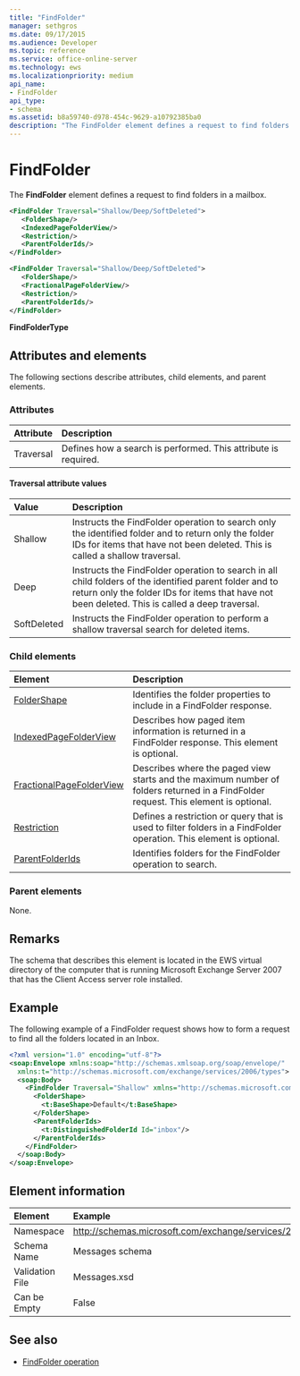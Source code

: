 ```yaml
---
title: "FindFolder"
manager: sethgros
ms.date: 09/17/2015
ms.audience: Developer
ms.topic: reference
ms.service: office-online-server
ms.technology: ews
ms.localizationpriority: medium
api_name:
- FindFolder
api_type:
- schema
ms.assetid: b8a59740-d978-454c-9629-a10792385ba0
description: "The FindFolder element defines a request to find folders in a mailbox."
---
```


# FindFolder

The **FindFolder** element defines a request to find folders in a mailbox. 
  
```xml
<FindFolder Traversal="Shallow/Deep/SoftDeleted">
   <FolderShape/>
   <IndexedPageFolderView/>
   <Restriction/>
   <ParentFolderIds/>
</FindFolder>
```

```xml
<FindFolder Traversal="Shallow/Deep/SoftDeleted">
   <FolderShape/>
   <FractionalPageFolderView/>
   <Restriction/>
   <ParentFolderIds/>
</FindFolder>
```

**FindFolderType**

## Attributes and elements

The following sections describe attributes, child elements, and parent elements.
  
### Attributes

|**Attribute**|**Description**|
|:-----|:-----|
|Traversal  <br/> |Defines how a search is performed. This attribute is required.  <br/> |
   
#### Traversal attribute values

|**Value**|**Description**|
|:-----|:-----|
|Shallow  <br/> |Instructs the FindFolder operation to search only the identified folder and to return only the folder IDs for items that have not been deleted. This is called a shallow traversal.  <br/> |
|Deep  <br/> |Instructs the FindFolder operation to search in all child folders of the identified parent folder and to return only the folder IDs for items that have not been deleted. This is called a deep traversal.  <br/> |
|SoftDeleted  <br/> |Instructs the FindFolder operation to perform a shallow traversal search for deleted items.  <br/> |
   
### Child elements

|**Element**|**Description**|
|:-----|:-----|
|[FolderShape](foldershape.md) <br/> |Identifies the folder properties to include in a FindFolder response.  <br/> |
|[IndexedPageFolderView](indexedpagefolderview.md) <br/> |Describes how paged item information is returned in a FindFolder response. This element is optional.  <br/> |
|[FractionalPageFolderView](fractionalpagefolderview.md) <br/> |Describes where the paged view starts and the maximum number of folders returned in a FindFolder request. This element is optional.  <br/> |
|[Restriction](restriction.md) <br/> |Defines a restriction or query that is used to filter folders in a FindFolder operation. This element is optional.  <br/> |
|[ParentFolderIds](parentfolderids.md) <br/> |Identifies folders for the FindFolder operation to search.  <br/> |
   
### Parent elements

None.
  
## Remarks

The schema that describes this element is located in the EWS virtual directory of the computer that is running Microsoft Exchange Server 2007 that has the Client Access server role installed.
  
## Example

The following example of a FindFolder request shows how to form a request to find all the folders located in an Inbox.
  
```xml
<?xml version="1.0" encoding="utf-8"?>
<soap:Envelope xmlns:soap="http://schemas.xmlsoap.org/soap/envelope/"
  xmlns:t="http://schemas.microsoft.com/exchange/services/2006/types">
  <soap:Body>
    <FindFolder Traversal="Shallow" xmlns="http://schemas.microsoft.com/exchange/services/2006/messages">
      <FolderShape>
        <t:BaseShape>Default</t:BaseShape>
      </FolderShape>
      <ParentFolderIds>
        <t:DistinguishedFolderId Id="inbox"/>
      </ParentFolderIds>
    </FindFolder>
  </soap:Body>
</soap:Envelope>
```

## Element information

| Element | Example |
|:-----|:-----|
|Namespace  <br/> |http://schemas.microsoft.com/exchange/services/2006/messages  <br/> |
|Schema Name  <br/> |Messages schema  <br/> |
|Validation File  <br/> |Messages.xsd  <br/> |
|Can be Empty  <br/> |False  <br/> |
   
## See also

- [FindFolder operation](findfolder-operation.md)

